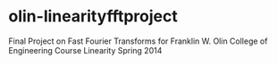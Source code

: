 olin-linearityfftproject
========================

Final Project on Fast Fourier Transforms for Franklin W. Olin College of Engineering Course Linearity Spring 2014
